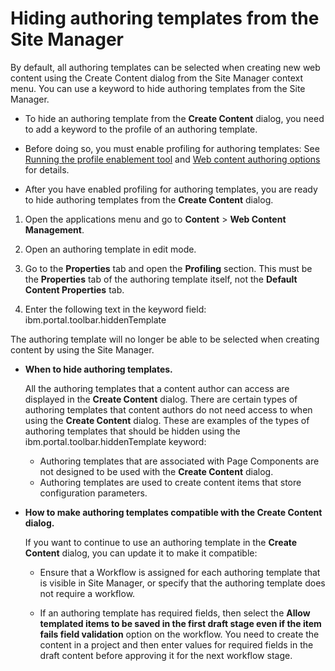 # Hiding authoring templates from the Site Manager

By default, all authoring templates can be selected when creating new web content using the Create Content dialog from the Site Manager context menu. You can use a keyword to hide authoring templates from the Site Manager.

-   To hide an authoring template from the **Create Content** dialog, you need to add a keyword to the profile of an authoring template.

-   Before doing so, you must enable profiling for authoring templates: See [Running the profile enablement tool](../../../../../manage_content/wcm_configuration/wcm_adm_tools/wcm_admin_profile_enable.md) and [Web content authoring options](../../../../../manage_content/wcm_configuration/cfg_webcontent_auth_env/wcm_config_prop_authoring.md) for details.

-   After you have enabled profiling for authoring templates, you are ready to hide authoring templates from the **Create Content** dialog.

1.  Open the applications menu and go to **Content** \> **Web Content Management**.

2.  Open an authoring template in edit mode.

3.  Go to the **Properties** tab and open the **Profiling** section. This must be the **Properties** tab of the authoring template itself, not the **Default Content Properties** tab.

4.  Enter the following text in the keyword field: ibm.portal.toolbar.hiddenTemplate


The authoring template will no longer be able to be selected when creating content by using the Site Manager.

-   **When to hide authoring templates.**

    All the authoring templates that a content author can access are displayed in the **Create Content** dialog. There are certain types of authoring templates that content authors do not need access to when using the **Create Content** dialog. These are examples of the types of authoring templates that should be hidden using the ibm.portal.toolbar.hiddenTemplate keyword:

    -   Authoring templates that are associated with Page Components are not designed to be used with the **Create Content** dialog.
    -   Authoring templates are used to create content items that store configuration parameters.

-   **How to make authoring templates compatible with the **Create Content** dialog.**

    If you want to continue to use an authoring template in the **Create Content** dialog, you can update it to make it compatible:

    -   Ensure that a Workflow is assigned for each authoring template that is visible in Site Manager, or specify that the authoring template does not require a workflow.

    -   If an authoring template has required fields, then select the **Allow templated items to be saved in the first draft stage even if the item fails field validation** option on the workflow. You need to create the content in a project and then enter values for required fields in the draft content before approving it for the next workflow stage.


